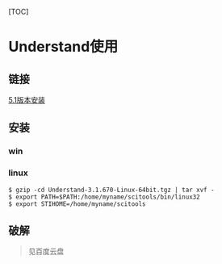 [TOC]

# Understand使用

## 链接

[5.1版本安装](https://licensing.scitools.com/download#)

## 安装

### win

### linux 

```shell
$ gzip -cd Understand-3.1.670-Linux-64bit.tgz | tar xvf -
$ export PATH=$PATH:/home/myname/scitools/bin/linux32
$ export STIHOME=/home/myname/scitools
```

## 破解

>见百度云盘
